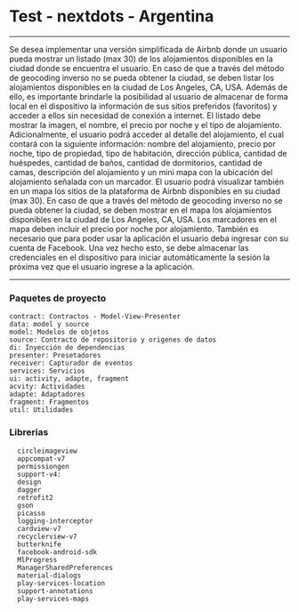 
# Test - nextdots - Argentina #

---
Se desea implementar una versión simplificada de Airbnb donde un usuario pueda mostrar
un listado (max 30) de los alojamientos disponibles en la ciudad donde se encuentra el
usuario. En caso de que a través del método de geocoding inverso no se pueda obtener la
ciudad, se deben listar los alojamientos disponibles en la ciudad de Los Angeles, CA, USA.
Además de ello, es importante brindarle la posibilidad al usuario de almacenar de forma
local en el dispositivo la información de sus sitios preferidos (favoritos) y acceder a ellos sin
necesidad de conexión a internet.
El listado debe mostrar la imagen, el nombre, el precio por noche y el tipo de alojamiento.
Adicionalmente, el usuario podrá acceder al detalle del alojamiento, el cual contará con la
siguiente información: nombre del alojamiento, precio por noche, tipo de propiedad, tipo de
habitación, dirección pública, cantidad de huéspedes, cantidad de baños, cantidad de
dormitorios, cantidad de camas, descripción del alojamiento y un mini mapa con la ubicación
del alojamiento señalada con un marcador.
El usuario podrá visualizar también en un mapa los sitios de la plataforma de Airbnb
disponibles en su ciudad (max 30). En caso de que a través del método de geocoding
inverso no se pueda obtener la ciudad, se deben mostrar en el mapa los alojamientos
disponibles en la ciudad de Los Angeles, CA, USA.
Los marcadores en el mapa deben incluir el precio por noche por alojamiento.
También es necesario que para poder usar la aplicación el usuario deba ingresar con su
cuenta de Facebook. Una vez hecho esto, se debe almacenar las credenciales en el
dispositivo para iniciar automáticamente la sesión la próxima vez que el usuario ingrese a la
aplicación.

---
### Paquetes de proyecto 

```
contract: Contractos - Model-View-Presenter
data: model y source
model: Modelos de objetos
source: Contracto de repositorio y origenes de datos
di: Inyección de dependencias
presenter: Presetadores
receiver: Capturador de eventos
services: Servicios
ui: activity, adapte, fragment
acvity: Actividades
adapte: Adaptadores
fragment: Fragmentos
util: Utilidades
```

### Librerias

``` 
  circleimageview
  appcompat-v7
  permissiongen
  support-v4:
  design
  dagger
  retrofit2
  gson
  picasso
  logging-interceptor
  cardview-v7
  recyclerview-v7
  butterknife
  facebook-android-sdk
  MlProgress
  ManagerSharedPreferences
  material-dialogs
  play-services-location
  support-annotations
  play-services-maps
  
```
